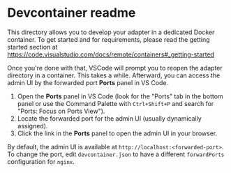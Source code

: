 # Devcontainer readme
This directory allows you to develop your adapter in a dedicated Docker container. To get started and for requirements, please read the getting started section at https://code.visualstudio.com/docs/remote/containers#_getting-started

Once you're done with that, VSCode will prompt you to reopen the adapter directory in a container. This takes a while. Afterward, you can access the admin UI by the forwarded port **Ports** panel in VS Code. 

1. Open the **Ports** panel in VS Code (look for the "Ports" tab in the bottom panel or use the Command Palette with `Ctrl+Shift+P` and search for "Ports: Focus on Ports View").
2. Locate the forwarded port for the admin UI (usually dynamically assigned).
3. Click the link in the **Ports** panel to open the admin UI in your browser.

By default, the admin UI is available at `http://localhost:<forwarded-port>`.
To change the port, edit `devcontainer.json` to have a different `forwardPorts` configuration for `nginx`.